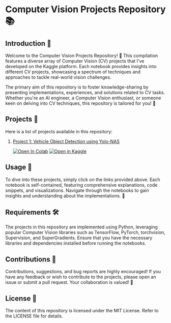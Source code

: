 # Computer Vision Projects Repository 📚




## Introduction 🎉

Welcome to the Computer Vision Projects Repository! 🚀 This compilation features a diverse array of Computer Vision (CV) projects that I've developed on the Kaggle platform. Each notebook provides insights into different CV projects, showcasing a spectrum of techniques and approaches to tackle real-world vision challenges.

The primary aim of this repository is to foster knowledge-sharing by presenting implementations, experiences, and solutions related to CV tasks. Whether you're an AI engineer, a Computer Vision enthusiast, or someone keen on delving into CV techniques, this repository is tailored for you! 🌟
## Projects 📑

Here is a list of projects available in this repository:

1. [Project 1: Vehicle Object Detection using Yolo-NAS](Object%20Detection/Vehicles-Object-Detection.ipynb)
   
   [![Open In Colab](https://colab.research.google.com/assets/colab-badge.svg)](https://colab.research.google.com/github/AymenKhouja/Computer-Vision-Projects/blob/main/Object%20Detection/Vehicles-Object-Detection.ipynb)  [![Open in Kaggle](https://kaggle.com/static/images/open-in-kaggle.svg)](https://kaggle.com/kernels/welcome?src=https://github.com/AymenKhouja/Computer-Vision-Projects/blob/main/Object%20Detection/Vehicles-Object-Detection.ipynb)




## Usage 🚀

To dive into these projects, simply click on the links provided above. Each notebook is self-contained, featuring comprehensive explanations, code snippets, and visualizations. Navigate through the notebooks to gain insights and understanding about the implementations. 📝

## Requirements 🛠️

The projects in this repository are implemented using Python, leveraging popular Computer Vision libraries such as TensorFlow, PyTorch, torchvision, Supervision, and SuperGradients. Ensure that you have the necessary libraries and dependencies installed before running the notebooks.

## Contributions 🤝

Contributions, suggestions, and bug reports are highly encouraged! If you have any feedback or wish to contribute to the projects, please open an issue or submit a pull request. Your collaboration is valued! 🙌

## License 📜

The content of this repository is licensed under the MIT License. Refer to the LICENSE file for details.
